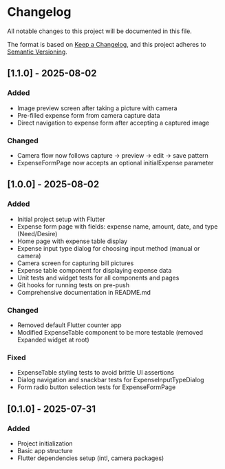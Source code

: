 # Changelog

All notable changes to this project will be documented in this file.

The format is based on [Keep a Changelog](https://keepachangelog.com/en/1.0.0/),
and this project adheres to [Semantic Versioning](https://semver.org/spec/v2.0.0.html).

## [1.1.0] - 2025-08-02

### Added
- Image preview screen after taking a picture with camera
- Pre-filled expense form from camera capture data
- Direct navigation to expense form after accepting a captured image

### Changed
- Camera flow now follows capture → preview → edit → save pattern
- ExpenseFormPage now accepts an optional initialExpense parameter

## [1.0.0] - 2025-08-02

### Added
- Initial project setup with Flutter
- Expense form page with fields: expense name, amount, date, and type (Need/Desire)
- Home page with expense table display
- Expense input type dialog for choosing input method (manual or camera)
- Camera screen for capturing bill pictures
- Expense table component for displaying expense data
- Unit tests and widget tests for all components and pages
- Git hooks for running tests on pre-push
- Comprehensive documentation in README.md

### Changed
- Removed default Flutter counter app
- Modified ExpenseTable component to be more testable (removed Expanded widget at root)

### Fixed
- ExpenseTable styling tests to avoid brittle UI assertions
- Dialog navigation and snackbar tests for ExpenseInputTypeDialog
- Form radio button selection tests for ExpenseFormPage

## [0.1.0] - 2025-07-31

### Added
- Project initialization
- Basic app structure
- Flutter dependencies setup (intl, camera packages)
